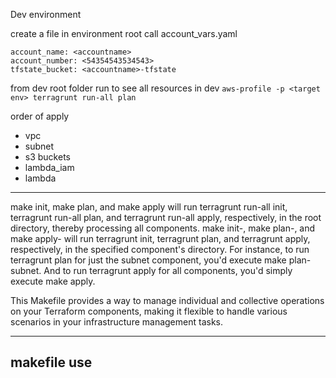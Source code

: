 Dev environment 

create a file in environment root call
account_vars.yaml
```
account_name: <accountname>
account_number: <54354543534543>
tfstate_bucket: <accountname>-tfstate 
```


from dev root folder run to see all resources in dev 
`aws-profile -p <target env> terragrunt run-all plan`


order of apply

- vpc
- subnet
- s3 buckets
- lambda_iam
- lambda


---
make init, make plan, and make apply will run terragrunt run-all init, terragrunt run-all plan, and terragrunt run-all apply, respectively, in the root directory, thereby processing all components.
make init-<component>, make plan-<component>, and make apply-<component> will run terragrunt init, terragrunt plan, and terragrunt apply, respectively, in the specified component's directory.
For instance, to run terragrunt plan for just the subnet component, you'd execute make plan-subnet. And to run terragrunt apply for all components, you'd simply execute make apply.

This Makefile provides a way to manage individual and collective operations on your Terraform components, making it flexible to handle various scenarios in your infrastructure management tasks.


---
## makefile use
